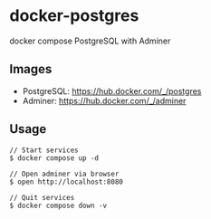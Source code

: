 # docker-postgres

docker compose PostgreSQL with Adminer

## Images

- PostgreSQL: https://hub.docker.com/_/postgres
- Adminer: https://hub.docker.com/_/adminer

## Usage

```console
// Start services
$ docker compose up -d

// Open adminer via browser
$ open http://localhost:8080

// Quit services
$ docker compose down -v
```
